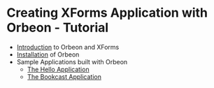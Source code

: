 # Creating XForms Application with Orbeon - Tutorial

* [Introduction](introduction.md) to Orbeon and XForms
* [Installation](installation.md) of Orbeon
* Sample Applications built with Orbeon
	* [The Hello Application](hello.md)
	* [The Bookcast Application](bookcast/README.md)
